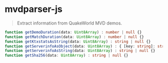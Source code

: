 # mvdparser-js
> Extract information from QuakeWorld MVD demos.

```ts
function getDemoDuration(data: Uint8Array) : number | null {}
function getMatchDuration(data: Uint8Array) : number | null {} 
function getKtxstatsAsString(data: Uint8Array) : string | null {} 
function getServerinfoAsObject(data: Uint8Array) : { [key: string]: string } | null {} 
function getServerinfoAsString(data: Uint8Array) : string | null {} 
function getSha256(data: Uint8Array) : string | null {}
```
